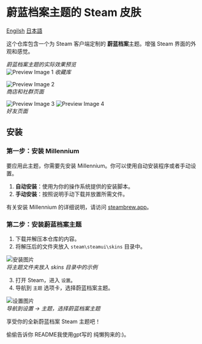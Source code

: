 # 蔚蓝档案主题的 Steam 皮肤

[Engilsh](https://github.com/EugeneXXXie/blueArchiveSteamSkin/blob/main/README.md)    [日本語](https://github.com/EugeneXXXie/blueArchiveSteamSkin/blob/main/README_jp.md)

这个仓库包含一个为 Steam 客户端定制的 **蔚蓝档案**主题。增强 Steam 界面的外观和感觉。

*蔚蓝档案主题的实际效果预览*  
![Preview Image 1](https://imgur.com/PRTxFJX.png)
*收藏库*

![Preview Image 2](https://imgur.com/9sQ4i19.png)  
*商店和社群页面*

![Preview Image 3](https://i.imgur.com/QvtLKYC.png) 
![Preview Image 4](https://i.imgur.com/jKtIoI1.png)  
*好友页面*  
## 安装

### 第一步：安装 Millennium

要应用此主题，你需要先安装 Millennium。你可以使用自动安装程序或者手动设置。

1. **自动安装**：使用为你的操作系统提供的安装脚本。
2. **手动安装**：按照说明手动下载并放置所需文件。

有关安装 Millennium 的详细说明，请访问 [steambrew.app](https://steambrew.app/)。

### 第二步：安装蔚蓝档案主题

1. 下载并解压本仓库的内容。
2. 将解压后的文件夹放入 `steam\steamui\skins` 目录中。

![安装图片](https://i.imgur.com/o5xwqek.png)  
*将主题文件夹放入 skins 目录中的示例*

3. 打开 Steam，进入 `设置`。
4. 导航到 `主题` 选项卡，选择蔚蓝档案主题。

![设置图片](https://i.imgur.com/mI0XaW5.png)  
*导航到设置 -> 主题，选择蔚蓝档案主题*

享受你的全新蔚蓝档案 Steam 主题吧！

偷偷告诉你 README我使用gpt写的 纯懒狗来的:)。